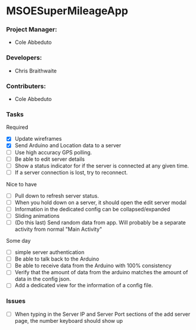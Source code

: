 # MSOESuperMileageApp

### Project Manager:
* Cole Abbeduto

### Developers:
* Chris Braithwaite

### Contributers:
* Cole Abbeduto

### Tasks

Required

- [X] Update wireframes
- [X] Send Arduino and Location data to a server
- [ ] Use high accuracy GPS polling.
- [ ] Be able to edit server details
- [ ] Show a status indicator for if the server is connected at any given time.
- [ ] If a server connection is lost, try to reconnect.

Nice to have

- [ ] Pull down to refresh server status.
- [ ] When you hold down on a server, it should open the edit server modal
- [ ] Information in the dedicated config can be collapsed/expanded
- [ ] Sliding animations
- [ ] (Do this last) Send random data from app. Will probably be a separate activity from normal "Main Activity"

Some day

- [ ] simple server authentication
- [ ] Be able to talk back to the Arduino
- [ ] Be able to receive data from the Arduino with 100% consistency
- [ ] Verify that the amount of data from the arduino matches the amount of data in the config json.
- [ ] Add a dedicated view for the information of a config file.

### Issues

- [ ] When typing in the Server IP and Server Port sections of the add server page, the number keyboard should show up
